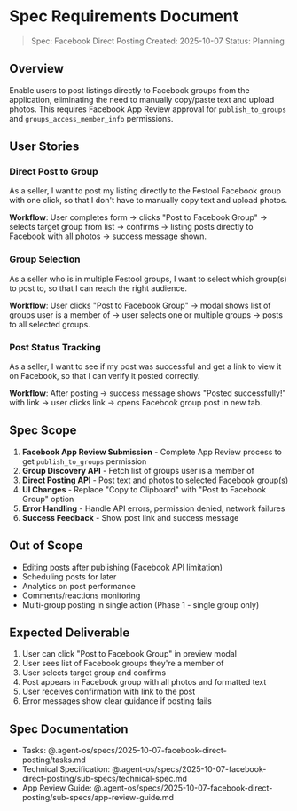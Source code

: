 # Spec Requirements Document

> Spec: Facebook Direct Posting
> Created: 2025-10-07
> Status: Planning

## Overview

Enable users to post listings directly to Facebook groups from the application, eliminating the need to manually copy/paste text and upload photos. This requires Facebook App Review approval for `publish_to_groups` and `groups_access_member_info` permissions.

## User Stories

### Direct Post to Group

As a seller, I want to post my listing directly to the Festool Facebook group with one click, so that I don't have to manually copy text and upload photos.

**Workflow**: User completes form → clicks "Post to Facebook Group" → selects target group from list → confirms → listing posts directly to Facebook with all photos → success message shown.

### Group Selection

As a seller who is in multiple Festool groups, I want to select which group(s) to post to, so that I can reach the right audience.

**Workflow**: User clicks "Post to Facebook Group" → modal shows list of groups user is a member of → user selects one or multiple groups → posts to all selected groups.

### Post Status Tracking

As a seller, I want to see if my post was successful and get a link to view it on Facebook, so that I can verify it posted correctly.

**Workflow**: After posting → success message shows "Posted successfully!" with link → user clicks link → opens Facebook group post in new tab.

## Spec Scope

1. **Facebook App Review Submission** - Complete App Review process to get `publish_to_groups` permission
2. **Group Discovery API** - Fetch list of groups user is a member of
3. **Direct Posting API** - Post text and photos to selected Facebook group(s)
4. **UI Changes** - Replace "Copy to Clipboard" with "Post to Facebook Group" option
5. **Error Handling** - Handle API errors, permission denied, network failures
6. **Success Feedback** - Show post link and success message

## Out of Scope

- Editing posts after publishing (Facebook API limitation)
- Scheduling posts for later
- Analytics on post performance
- Comments/reactions monitoring
- Multi-group posting in single action (Phase 1 - single group only)

## Expected Deliverable

1. User can click "Post to Facebook Group" in preview modal
2. User sees list of Facebook groups they're a member of
3. User selects target group and confirms
4. Post appears in Facebook group with all photos and formatted text
5. User receives confirmation with link to the post
6. Error messages show clear guidance if posting fails

## Spec Documentation

- Tasks: @.agent-os/specs/2025-10-07-facebook-direct-posting/tasks.md
- Technical Specification: @.agent-os/specs/2025-10-07-facebook-direct-posting/sub-specs/technical-spec.md
- App Review Guide: @.agent-os/specs/2025-10-07-facebook-direct-posting/sub-specs/app-review-guide.md
